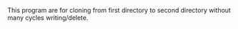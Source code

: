 This program are for cloning from first directory to second directory without many cycles writing/delete.
